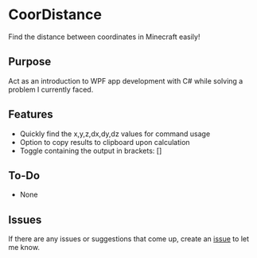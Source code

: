 # CoorDistance
Find the distance between coordinates in Minecraft easily!

## Purpose
Act as an introduction to WPF app development with C# while solving a problem I currently faced.

## Features
- Quickly find the x,y,z,dx,dy,dz values for command usage
- Option to copy results to clipboard upon calculation
- Toggle containing the output in brackets: []

## To-Do
- None

## Issues
If there are any issues or suggestions that come up, create an [issue](https://www.github.com/InValidFire/CoorDistance/issues) to let me know.
